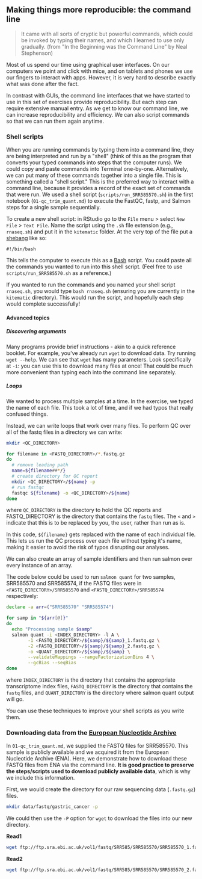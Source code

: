 ## Making things more reproducible: the command line

> It came with all sorts of cryptic but powerful commands, which could be invoked by typing their names, and which I learned to use only gradually. (from "In the Beginning was the Command Line" by Neal Stephenson)

Most of us spend our time using graphical user interfaces.
On our computers we point and click with mice, and on tablets and phones we use our fingers to interact with apps.
However, it is very hard to describe exactly what was done after the fact.

In contrast with GUIs, the command line interfaces that we have started to use in this set of exercises provide reproducibility.
But each step can require extensive manual entry.
As we get to know our command line, we can increase reproducibility and efficiency.
We can also script commands so that we can run them again anytime.

### Shell scripts

When you are running commands by typing them into a command line, they are being interpreted and run by a "shell" (think of this as the program that converts your typed commands into steps that the computer runs).
We could copy and paste commands into Terminal one-by-one.
Alternatively, we can put many of these commands together into a single file.
This is something called a "shell script."
This is the preferred way to interact with a command line, because it provides a record of the exact set of commands that were run.
We used a shell script (`scripts/run_SRR585570.sh`) in the first notebook (`01-qc_trim_quant.md`) to execute the FastQC, fastp, and Salmon steps for a single sample sequentially.

To create a new shell script: in RStudio go to the `File` menu > select `New File` > `Text File`.
Name the script using the `.sh` file extension (e.g., `rnaseq.sh`) and put it in the `kitematic` folder.
At the very top of the file put a [shebang](https://en.wikipedia.org/wiki/Shebang_(Unix)) like so:

```
#!/bin/bash
```

This tells the computer to execute this as a [Bash](https://en.wikipedia.org/wiki/Bash_(Unix_shell)) script.
You could paste all the commands you wanted to run into this shell script.
(Feel free to use `scripts/run_SRR585570.sh` as a reference.)

If you wanted to run the commands and you named your shell script `rnaseq.sh`, you would type `bash rnaseq.sh` (ensuring you are currently in the `kitematic` directory).
This would run the script, and hopefully each step would complete successfully!

#### Advanced topics

##### Discovering arguments

Many programs provide brief instructions - akin to a quick reference booklet.
For example, you've already run `wget` to download data.
Try running `wget --help`.
We can see that `wget` has many parameters.
Look specifically at `-i`: you can use this to download many files at once!
That could be much more convenient than typing each into the command line separately.

##### Loops

We wanted to process multiple samples at a time.
In the exercise, we typed the name of each file.
This took a lot of time, and if we had typos that really confused things.

Instead, we can write loops that work over many files.
To perform QC over all of the fastq files in a directory we can write:

```bash
mkdir <QC_DIRECTORY>

for filename in <FASTQ_DIRECTORY>/*.fastq.gz
do
  # remove leading path
  name=${filename##*/}
  # create directory for QC report
  mkdir <QC_DIRECTORY>/${name} -p
  # run fastqc
  fastqc ${filename} -o <QC_DIRECTORY>/${name}
done
```

where `QC_DIRECTORY` is the directory to hold the QC reports and FASTQ_DIRECTORY is the directory that contains the `fastq` files.
The `<` and `>` indicate that this is to be replaced by you, the user, rather than run as is.

In this code, `${filename}` gets replaced with the name of each individual file.
This lets us run the QC process over each file without typing it's name, making it easier to avoid the risk of typos disrupting our analyses.

We can also create an array of sample identifiers and then run salmon over every instance of an array.

The code below could be used to run `salmon quant` for two samples, SRR585570 and SRR585574, if the FASTQ files were in `<FASTQ_DIRECTORY>/SRR585570` and `<FASTQ_DIRECTORY>/SRR585574` respectively:

```bash
declare -a arr=("SRR585570" "SRR585574")

for samp in "${arr[@]}"
do
  echo "Processing sample $samp"
  salmon quant -i <INDEX_DIRECTORY> -l A \
        -1 <FASTQ_DIRECTORY>/${samp}/${samp}_1.fastq.gz \
        -2 <FASTQ_DIRECTORY>/${samp}/${samp}_2.fastq.gz \
        -o <QUANT_DIRECTORY>/${samp}/${samp} \
        --validateMappings --rangeFactorizationBins 4 \
        --gcBias --seqBias
done
```

where `INDEX_DIRECTORY` is the directory that contains the appropriate transcriptome index files, `FASTQ_DIRECTORY` is the directory that contains the `fastq` files, and `QUANT_DIRECTORY` is the directory where salmon quant output will go.

You can use these techniques to improve your shell scripts as you write them.

### Downloading data from the [European Nucleotide Archive](https://www.ebi.ac.uk/ena)

In `01-qc_trim_quant.md`, we supplied the FASTQ files for SRR585570.
This sample is publicly available and we acquired it from the European Nucleotide Archive (ENA).
Here, we demonstrate how to download these FASTQ files from ENA via the command line.
**It is good practice to preserve the steps/scripts used to download publicly available data**, which is why we include this information.  

First, we would create the directory for our raw sequencing data (`.fastq.gz`) files.

```bash
mkdir data/fastq/gastric_cancer -p
```

We could then use the `-P` option for `wget` to download the files into our new directory.

**Read1**

```bash
wget ftp://ftp.sra.ebi.ac.uk/vol1/fastq/SRR585/SRR585570/SRR585570_1.fastq.gz -P data/fastq/gastric_cancer
```
**Read2**

```bash
wget ftp://ftp.sra.ebi.ac.uk/vol1/fastq/SRR585/SRR585570/SRR585570_2.fastq.gz -P data/fastq/gastric_cancer
```